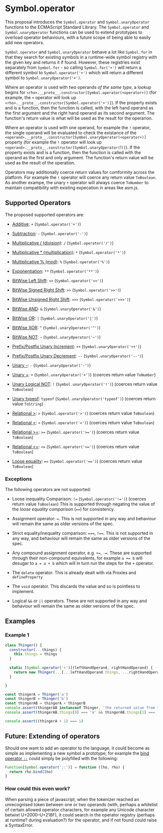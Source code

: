 # Symbol.operator

This proposal introduces the `Symbol.operator` and `Symbol.unaryOperator` functions to the ECMAScript Standard Library. The `Symbol.operator` and `Symbol.unaryOperator` functions can be used to extend prototypes to overload operator behaviours, with a future scope of being able to easily add new operators.

`Symbol.operator` and `Symbol.unaryOperator` behave a lot like `Symbol.for` in that they search for existing symbols in a runtime-wide symbol registry with the given key and returns it if found. However, these registries exist separately from `Symbol.for` - so calling `Symbol.for('+')` will return a different symbol to `Symbol.operator('+')` which will return a different symbol to `Symbol.unaryOperator('+')`.

Where an operator is used with two operands _of the same type_, a lookup begins for `<rho>.__proto__.constructor[Symbol.operator(<operator>)]` (for example, the `+` operator will look up `<rho>.__proto__.constructor[Symbol.operator('+')]`). If the property exists and is a function, then the function is called, with the left hand operand as the first argument and the right hand operand as its second argument. The function's return value is what will be used as the result for the operarion.

Where an operator is used with one operand, for example the `!` operator, the single operand will be evaluated to check the existance of the `<operand>.__proto__.constructor[Symbol.unaryOperator(<operator>)]` property (for example the `!` operator will look up `<operand>.__proto__.constructor[Symbol.unaryOperator(`!`)]`). If the property exists and is a function, then the function is called with the operand as the first and only argument. The function's return value will be used as the result of the operation.

Operators may additionally coerce return values for comformity across the platform. For example the `!` operator will coerce any return value `ToBoolean`. As another exampe, the unary `+` operator will always coerce `ToNumber` to maintain compatibility with existing expecation in areas like asm.js.

## Supported Operators

The proposed supported operators are:

 - [Additive](https://www.ecma-international.org/ecma-262/7.0/#sec-applying-the-additive-operators-to-numbers): `+` (`Symbol.operator('+')`)
 - [Subtraction](https://www.ecma-international.org/ecma-262/7.0/#sec-subtraction-operator-minus): `-` (`Symbol.operator('-')`)
 - [Multiplicative / (division)](https://www.ecma-international.org/ecma-262/7.0/#sec-applying-the-div-operator): `/` (`Symbol.operator('/')`)
 - [Multiplicative * (multiplication)](https://www.ecma-international.org/ecma-262/7.0/#sec-applying-the-mul-operator): `*` (`Symbol.operator('*')`)
 - [Multiplicative % (mod)](https://www.ecma-international.org/ecma-262/7.0/#sec-applying-the-mod-operator): `%` (`Symbol.operator('%')`)
 - [Exponentiation](https://www.ecma-international.org/ecma-262/7.0/#sec-applying-the-exp-operator): `**` (`Symbol.operator('**')`)
 
 - [BitWise Left Shift](https://www.ecma-international.org/ecma-262/7.0/#sec-left-shift-operator): `<<` (`Symbol.operator('<<')`)
 - [BitWise Signed Right Shift](https://www.ecma-international.org/ecma-262/7.0/#sec-signed-right-shift-operator): `>>` (`Symbol.operator('>>')`)
 - [BitWise Unsigned Right Shift](https://www.ecma-international.org/ecma-262/7.0/#sec-unsigned-right-shift-operator): `>>>` (`Symbol.operator('>>>')`)
 - [BitWise AND](https://www.ecma-international.org/ecma-262/7.0/#sec-binary-bitwise-operators-runtime-semantics-evaluation): `&` (`Symbol.unaryOperator('&')`)
 - [BitWise OR](https://www.ecma-international.org/ecma-262/7.0/#sec-binary-bitwise-operators-runtime-semantics-evaluation): `|` (`Symbol.unaryOperator('|')`)
 - [BitWise XOR](https://www.ecma-international.org/ecma-262/7.0/#sec-binary-bitwise-operators-runtime-semantics-evaluation): `^` (`Symbol.unaryOperator('^')`)
 - [BitWise NOT](https://www.ecma-international.org/ecma-262/7.0/#sec-bitwise-not-operator): `~` (`Symbol.unaryOperator('~')`)
 
 - [Prefix/Postfix Unary Increment](https://www.ecma-international.org/ecma-262/7.0/#sec-prefix-increment-operator): `++` (`Symbol.unaryOperator('++')`)
 - [Prefix/Postfix Unary Decrement](https://www.ecma-international.org/ecma-262/7.0/#sec-prefix-decrement-operator): `--` (`Symbol.unaryOperator('--')`)
 - [Unary -](https://www.ecma-international.org/ecma-262/7.0/#sec-unary-minus-operator): `-` (`Symbol.unaryOperator('-')`)
 - [Unary +](https://www.ecma-international.org/ecma-262/7.0/#sec-unary-plus-operator): `+` (`Symbol.unaryOperator('+')`) (coerces return value `ToNumber`)
 - [Unary Logical NOT](https://www.ecma-international.org/ecma-262/7.0/#sec-logical-not-operator): `!` (`Symbol.unaryOperator('!')`) (coerces return value `ToBoolean`)
 - [Unary typeof](https://www.ecma-international.org/ecma-262/7.0/#sec-typeof-operator): `typeof` (`Symbol.unaryOperator('typeof')`) (coerces return value `ToString`)
 
 - [Relational >](https://www.ecma-international.org/ecma-262/7.0/#sec-relational-operators-runtime-semantics-evaluation): `>` (`Symbol.operator('>')`) (coerces return value `ToBoolean`)
 - [Relational <](https://www.ecma-international.org/ecma-262/7.0/#sec-relational-operators-runtime-semantics-evaluation): `<` (`Symbol.operator('<')`) (coerces return value `ToBoolean`)
 - [Relational >=](https://www.ecma-international.org/ecma-262/7.0/#sec-relational-operators-runtime-semantics-evaluation): `>=` (`Symbol.operator('>=')`) (coerces return value `ToBoolean`)
 - [Relational <=](https://www.ecma-international.org/ecma-262/7.0/#sec-relational-operators-runtime-semantics-evaluation): `<=` (`Symbol.operator('<=')`) (coerces return value `ToBoolean`)
 - [Loose equality](https://www.ecma-international.org/ecma-262/7.0/#sec-equality-operators-runtime-semantics-evaluation): `==` (`Symbol.operator('==')`) (coerces return value `ToBoolean`)

### Exceptions

The following operators are not supported:

 - Loose inequality Comparison: `!=` (`Symbol.operator('!=')`) (coerces return value `ToBoolean`)
   This is supported through negating the value of the _loose equality comparison_ (`==`) for consistency. 
 
 - Assignment operator: `=`. This is not supported in any way and behaviour will remain the same as older versions of the spec.
 
 - Strict equality/inequality comparison: `===`, `!==`. This is not supported in any way, and behaviour will remain the same as older versions of the spec.
   
 - Any compound assignment operator, e.g. `+=`, `-=`. These are supported through their non-compound equivalents, for example `a += b` will desugar to `a = a + b` which will in turn run the steps for the `+` operator. 
 
 - The `delete` operator. This is already dealt with via Proxies and `defineProperty`
 
 - The `void` operator. This discards the value and so is pointless to implement.
 
 - Logical `&&` or `||` operators. These are not supported in any way and behaviour will remain the same as older versions of the spec.

## Examples

### Example 1

```js
class Thinger() {
  constructor(...things) {
    this.things = things
  }
  
  static [Symbol.operator('+')](leftHandOperand, rightHandOperand) {
    return new Thinger(...[...leftHandOperand.things, ...rightHandOperand.things])
  }

}

const thingerA = Thinger('a')
const thingerB = Thinger('b')
const thingerAB = thingerA + thingerB
console.assert(thingerAB instanceof Thinger, 'the returned value from the `+` operator is a new Thinger instance')
console.assert(thingerAB.things[0] === 'a' && thingerAB.things[1] === 'b', 'the returned instance is created from the logic of the static method against both operands')

console.assert((thingerA + 1) === 1)
```


## Future: Extending of operators

Should one want to add an operator to the language, it could become as simple as implementing a new symbol a prototype; for example the [bind operator `::`](https://github.com/tc39/proposal-bind-operator) could simply be polyfilled with the following:

```js
Function[Symbol.operator('::')] = function (lho, rho) {
  return rho.bind(lho)
}
```

### How could this even work?

When parsing a piece of javascript, when the tokenizer reached an unrecognised token between one or two operands (with, perhaps a whitelist of certain allowed operator characters, for example any Unicode character betwixt U+2000–U+218F), it could search in the operator registry (perhaps at runtime? during evaluation?) for the operator, and if not found could raise a SyntaxError.
